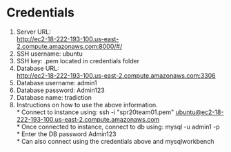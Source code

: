 # Credentials
1. Server URL: 
    <br>http://ec2-18-222-193-100.us-east-2.compute.amazonaws.com:8000/#/
2. SSH username: ubuntu
3. SSH key: .pem located in credentials folder
4. Database URL: 
    <br>http://ec2-18-222-193-100.us-east-2.compute.amazonaws.com:3306
5. Database username: admin1
6. Database password: Admin123
7. Database name: tradiction
8. Instructions on how to use the above information.
    <br>* Connect to instance using: ssh -i "spr20team01.pem" ubuntu@ec2-18-222-193-100.us-east-2.compute.amazonaws.com
    <br>* Once connected to instance, connect to db using: mysql -u admin1 -p
    <br>* Enter the DB password Admin123
    <br>* Can also connect using the credentials above and mysqlworkbench
